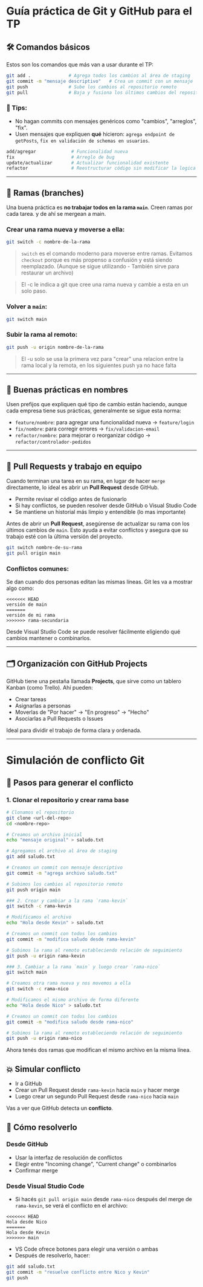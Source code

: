 # Guía práctica de Git y GitHub para el TP


## 🛠️ Comandos básicos

Estos son los comandos que más van a usar durante el TP:

```bash
git add .              # Agrega todos los cambios al área de staging
git commit -m "mensaje descriptivo"   # Crea un commit con un mensaje
git push               # Sube los cambios al repositorio remoto
git pull               # Baja y fusiona los últimos cambios del repositorio remoto
```




### 🚨 Tips:
- No hagan commits con mensajes genéricos como "cambios", "arreglos", "fix".
- Usen mensajes que expliquen **qué** hicieron: `agrega endpoint de getPosts`, `fix en validación de schemas en usuarios`.

```bash
add/agregar             # Funcionalidad nueva
fix                     # Arreglo de bug
update/actualizar       # Actualizar funcionalidad existente
refactor                # Reestructurar código sin modificar la logica
```
---

## 🌱 Ramas (branches)

Una buena práctica es **no trabajar todos en la rama `main`**. Creen ramas por cada tarea. y de ahí se mergean a main.

### Crear una rama nueva y moverse a ella:
```bash
git switch -c nombre-de-la-rama
```

> `switch` es el comando moderno para moverse entre ramas. Evitamos `checkout` porque es más propenso a confusión y está siendo reemplazado. (Aunque se sigue utilizando - También sirve para restaurar un archivo)

> El -c le indica a git que cree una rama nueva y cambie a esta en un solo paso.

### Volver a `main`:
```bash
git switch main
```

### Subir la rama al remoto:
```bash
git push -u origin nombre-de-la-rama
```

> El -u solo se usa la primera vez para "crear" una relacion entre la rama local y la remota, en los siguientes push ya no hace falta

---

## 🧩 Buenas prácticas en nombres

Usen prefijos que expliquen qué tipo de cambio están haciendo, aunque cada empresa tiene sus prácticas, generalmente se sigue esta norma:

- `feature/nombre`: para agregar una funcionalidad nueva → `feature/login`
- `fix/nombre`: para corregir errores → `fix/validacion-email`
- `refactor/nombre`: para mejorar o reorganizar código → `refactor/controlador-pedidos`

---

## 🤝 Pull Requests y trabajo en equipo

Cuando terminan una tarea en su rama, en lugar de hacer `merge` directamente, lo ideal es abrir un **Pull Request** desde GitHub.

- Permite revisar el código antes de fusionarlo
- Si hay conflictos, se pueden resolver desde GitHub o Visual Studio Code
- Se mantiene un historial más limpio y entendible (lo mas importante)

Antes de abrir un **Pull Request**, asegúrense de actualizar su rama con los últimos cambios de `main`. Esto ayuda a evitar conflictos y asegura que su trabajo esté con la última versión del proyecto.

```bash
git switch nombre-de-su-rama
git pull origin main
```

### Conflictos comunes:
Se dan cuando dos personas editan las mismas líneas. Git les va a mostrar algo como:

```text
<<<<<<< HEAD
versión de main
=======
versión de mi rama
>>>>>>> rama-secundaria
```

Desde Visual Studio Code se puede resolver fácilmente eligiendo qué cambios mantener o combinarlos.

---

## 🗂️ Organización con GitHub Projects

GitHub tiene una pestaña llamada **Projects**, que sirve como un tablero Kanban (como Trello). Ahí pueden:

- Crear tareas
- Asignarlas a personas
- Moverlas de "Por hacer" → "En progreso" → "Hecho"
- Asociarlas a Pull Requests o Issues

Ideal para dividir el trabajo de forma clara y ordenada.

---

# Simulación de conflicto Git

## 🔧 Pasos para generar el conflicto

### 1. Clonar el repositorio y crear rama base
```bash
# Clonamos el repositorio
git clone <url-del-repo>
cd <nombre-repo>

# Creamos un archivo inicial
echo "mensaje original" > saludo.txt

# Agregamos el archivo al área de staging
git add saludo.txt

# Creamos un commit con mensaje descriptivo
git commit -m "agrega archivo saludo.txt"

# Subimos los cambios al repositorio remoto
git push origin main

### 2. Crear y cambiar a la rama `rama-kevin`
git switch -c rama-kevin

# Modificamos el archivo
echo "Hola desde Kevin" > saludo.txt

# Creamos un commit con todos los cambios
git commit -m "modifica saludo desde rama-kevin"

# Subimos la rama al remoto estableciendo relación de seguimiento
git push -u origin rama-kevin

### 3. Cambiar a la rama `main` y luego crear `rama-nico`
git switch main

# Creamos otra rama nueva y nos movemos a ella
git switch -c rama-nico

# Modificamos el mismo archivo de forma diferente
echo "Hola desde Nico" > saludo.txt

# Creamos un commit con todos los cambios
git commit -m "modifica saludo desde rama-nico"

# Subimos la rama al remoto estableciendo relación de seguimiento
git push -u origin rama-nico
```

Ahora tenés dos ramas que modifican el mismo archivo en la misma línea.

## 💥 Simular conflicto

- Ir a GitHub
- Crear un Pull Request desde `rama-kevin` hacia `main` y hacer merge
- Luego crear un segundo Pull Request desde `rama-nico` hacia `main`

Vas a ver que GitHub detecta un **conflicto**.

## 🧩 Cómo resolverlo

### Desde GitHub
- Usar la interfaz de resolución de conflictos
- Elegir entre "Incoming change", "Current change" o combinarlos
- Confirmar merge

### Desde Visual Studio Code
- Si hacés `git pull origin main` desde `rama-nico` después del merge de `rama-kevin`, se verá el conflicto en el archivo:
```text
<<<<<<< HEAD
Hola desde Nico
=======
Hola desde Kevin
>>>>>>> main
```

- VS Code ofrece botones para elegir una versión o ambas
- Después de resolverlo, hacer:

```bash
git add saludo.txt
git commit -m "resuelve conflicto entre Nico y Kevin"
git push
```
